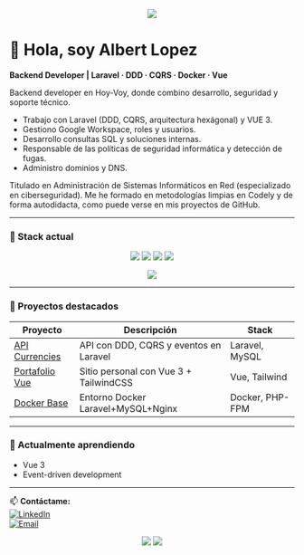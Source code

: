 <p align="center">
  <img src="https://readme-typing-svg.demolab.com?font=Inter&weight=600&size=28&pause=1200&center=true&vCenter=true&width=800&lines=Backend+Laravel+%7C+DDD+%7C+CQRS+%7C+Hexagonal;Vue+3+Learner;Seguridad+Inform%C3%A1tica+y+Automatizaci%C3%B3n" />
</p>

# 👋 Hola, soy Albert Lopez  
**Backend Developer | Laravel · DDD · CQRS · Docker · Vue**

Backend developer en Hoy-Voy, donde combino desarrollo, seguridad y soporte técnico.

- Trabajo con Laravel (DDD, CQRS, arquitectura hexágonal) y VUE 3.
- Gestiono Google Workspace, roles y usuarios.
- Desarrollo consultas SQL y soluciones internas.
- Responsable de las políticas de seguridad informática y detección de fugas.
- Administro dominios y DNS.
  
Titulado en Administración de Sistemas Informáticos en Red (especializado en ciberseguridad).
Me he formado en metodologías limpias en Codely y de forma autodidacta, como puede verse en mis proyectos de GitHub.

---

### 🚀 Stack actual
<p align="center">
  <img src="https://img.shields.io/badge/Laravel-DDD%20%7C%20CQRS%20%7C%20Hex-FF2D20" />
  <img src="https://img.shields.io/badge/Vue-3-41B883" />
  <img src="https://img.shields.io/badge/Google%20Workspace-Admin-4285F4" />
  <img src="https://img.shields.io/badge/Security-Policies%20%26%20Incident%20Response-111111" />
</p>
<p align="center">
  <img src="https://skillicons.dev/icons?i=php,laravel,vue,mysql,docker,cloudflare,git,github" />
</p>


---

### 🧩 Proyectos destacados
| Proyecto | Descripción | Stack |
|-----------|--------------|--------|
| [API Currencies](https://github.com/alopez1981/api-currencies) | API con DDD, CQRS y eventos en Laravel | Laravel, MySQL |
| [Portafolio Vue](https://alopez1981.github.io/projects) | Sitio personal con Vue 3 + TailwindCSS | Vue, Tailwind |
| [Docker Base](https://github.com/alopez1981/docker) | Entorno Docker Laravel+MySQL+Nginx | Docker, PHP-FPM |

---

### 🧠 Actualmente aprendiendo
- Vue 3  
- Event-driven development   
---

📫 **Contáctame:**  
[![LinkedIn](https://img.shields.io/badge/LinkedIn-Albert_Lopez-blue?style=flat-square&logo=linkedin)](https://linkedin.com/in/alopez1981)  
[![Email](https://img.shields.io/badge/albertlopezsimon@gmail.com-grey?style=flat-square&logo=gmail)](mailto:albertlopezsimon@gmail.com)

<p align="center">
  <img src="https://github-readme-stats.vercel.app/api?username=alopez1981&show_icons=true&hide_title=true" />
  <img src="https://github-readme-streak-stats.herokuapp.com/?user=USERNAME" />
</p>

